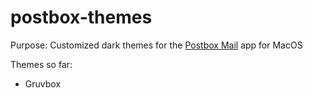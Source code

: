 # postbox-themes

Purpose: Customized dark themes for the [Postbox Mail](https://www.postbox-inc.com/) app for MacOS

Themes so far:

- Gruvbox
